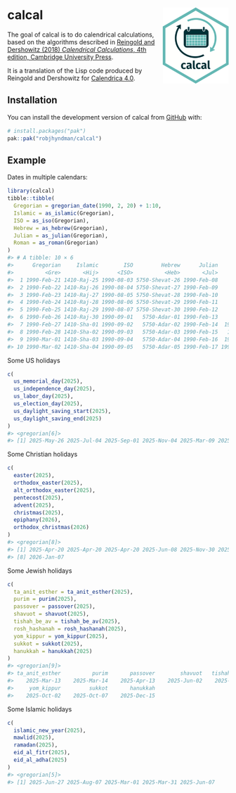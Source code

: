 
<!-- README.md is generated from README.Rmd. Please edit that file -->

# calcal <img src="man/figures/logo.png" align="right" width = 150 />

<!-- badges: start -->

<!-- badges: end -->

The goal of calcal is to do calendrical calculations, based on the
algorithms described in [Reingold and Dershowitz (2018) *Calendrical
Calculations*, 4th edition, Cambridge University
Press](https://doi.org/10.1017/9781107415058).

It is a translation of the Lisp code produced by Reingold and Dershowitz
for [Calendrica 4.0](https://github.com/EdReingold/calendar-code2).

## Installation

You can install the development version of calcal from
[GitHub](https://github.com/) with:

``` r
# install.packages("pak")
pak::pak("robjhyndman/calcal")
```

## Example

Dates in multiple calendars:

``` r
library(calcal)
tibble::tibble(
  Gregorian = gregorian_date(1990, 2, 20) + 1:10,
  Islamic = as_islamic(Gregorian),
  ISO = as_iso(Gregorian),
  Hebrew = as_hebrew(Gregorian),
  Julian = as_julian(Gregorian),
  Roman = as_roman(Gregorian)
)
#> # A tibble: 10 × 6
#>      Gregorian     Islamic        ISO         Hebrew      Julian                    Roman
#>          <Gre>       <Hij>      <ISO>          <Heb>       <Jul>                    <Rom>
#>  1 1990-Feb-21 1410-Raj-25 1990-08-03 5750-Shevat-26 1990-Feb-08      1990-Feb-ad_vi_Ides
#>  2 1990-Feb-22 1410-Raj-26 1990-08-04 5750-Shevat-27 1990-Feb-09       1990-Feb-ad_v_Ides
#>  3 1990-Feb-23 1410-Raj-27 1990-08-05 5750-Shevat-28 1990-Feb-10      1990-Feb-ad_iv_Ides
#>  4 1990-Feb-24 1410-Raj-28 1990-08-06 5750-Shevat-29 1990-Feb-11     1990-Feb-ad_iii_Ides
#>  5 1990-Feb-25 1410-Raj-29 1990-08-07 5750-Shevat-30 1990-Feb-12     1990-Feb-pridie_Ides
#>  6 1990-Feb-26 1410-Raj-30 1990-09-01   5750-Adar-01 1990-Feb-13            1990-Feb-Ides
#>  7 1990-Feb-27 1410-Sha-01 1990-09-02   5750-Adar-02 1990-Feb-14  1990-Mar-ad_xvi_Kalends
#>  8 1990-Feb-28 1410-Sha-02 1990-09-03   5750-Adar-03 1990-Feb-15   1990-Mar-ad_xv_Kalends
#>  9 1990-Mar-01 1410-Sha-03 1990-09-04   5750-Adar-04 1990-Feb-16  1990-Mar-ad_xiv_Kalends
#> 10 1990-Mar-02 1410-Sha-04 1990-09-05   5750-Adar-05 1990-Feb-17 1990-Mar-ad_xiii_Kalends
```

Some US holidays

``` r
c(
  us_memorial_day(2025),
  us_independence_day(2025),
  us_labor_day(2025),
  us_election_day(2025),
  us_daylight_saving_start(2025),
  us_daylight_saving_end(2025)
)
#> <gregorian[6]>
#> [1] 2025-May-26 2025-Jul-04 2025-Sep-01 2025-Nov-04 2025-Mar-09 2025-Nov-02
```

Some Christian holidays

``` r
c(
  easter(2025),
  orthodox_easter(2025),
  alt_orthodox_easter(2025),
  pentecost(2025),
  advent(2025),
  christmas(2025),
  epiphany(2026),
  orthodox_christmas(2026)
)
#> <gregorian[8]>
#> [1] 2025-Apr-20 2025-Apr-20 2025-Apr-20 2025-Jun-08 2025-Nov-30 2025-Dec-25 2026-Jan-04
#> [8] 2026-Jan-07
```

Some Jewish holidays

``` r
c(
  ta_anit_esther = ta_anit_esther(2025),
  purim = purim(2025),
  passover = passover(2025),
  shavuot = shavuot(2025),
  tishah_be_av = tishah_be_av(2025),
  rosh_hashanah = rosh_hashanah(2025),
  yom_kippur = yom_kippur(2025),
  sukkot = sukkot(2025),
  hanukkah = hanukkah(2025)
)
#> <gregorian[9]>
#> ta_anit_esther          purim       passover        shavuot   tishah_be_av  rosh_hashanah 
#>    2025-Mar-13    2025-Mar-14    2025-Apr-13    2025-Jun-02    2025-Aug-03    2025-Sep-23 
#>     yom_kippur         sukkot       hanukkah 
#>    2025-Oct-02    2025-Oct-07    2025-Dec-15
```

Some Islamic holidays

``` r
c(
  islamic_new_year(2025),
  mawlid(2025),
  ramadan(2025),
  eid_al_fitr(2025),
  eid_al_adha(2025)
)
#> <gregorian[5]>
#> [1] 2025-Jun-27 2025-Aug-07 2025-Mar-01 2025-Mar-31 2025-Jun-07
```
